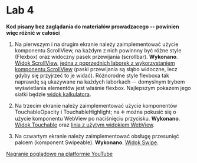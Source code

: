 # Lab 4

**Kod pisany bez zaglądania do materiałów prowadzacego -- powinien więc różnić w całości**

 1. Na pierwszym i na drugim ekranie należy zaimplementować użycie komponentu ScrollView, na każdym z nich powinnny być różne style (Flexbox) oraz widoczny pasek przewijania (scrollbar).
 **Wykonano**. [Widok ScrollView](https://github.com/Evolveye/aplikacje-mobilne-21717-185ic/blob/master/app/views/scrollView.js),
 [jedna z poprzednich laborek z wykorzystaniem komponentu ScrollView](https://github.com/Evolveye/aplikacje-mobilne-21717-185ic/blob/5a5c5345cbae1c1dc3264bd778068a983415908d/app/views/sortNums.js#L44)
 (paski przewijania są słąbo widoczne, lecz gdyby się przyjrzeć to je widać).
 Różnorodne style flexboxa tak naprawdę są ukazywane na każdych laborkach -- domyslnym trybem wyświetlania elementów jest właśnie flexbox.
 Najlepszym pokazem jego siatki będzie [widok kalkulatora](https://github.com/Evolveye/aplikacje-mobilne-21717-185ic/blob/master/app/views/calculator.js).

 2. Na trzecim ekranie należy zaimplementować użycie komponentów TouchableOpacity i TouchableHighlight; na ➕ można pokusić się o użycie komponentu WebView po naciśnięciu przycisku.
 **Wykonano**. [Widok Touchable](https://github.com/Evolveye/aplikacje-mobilne-21717-185ic/blob/master/app/views/touchable.js)
 oraz [linia z użytym widokiem WebView](https://github.com/Evolveye/aplikacje-mobilne-21717-185ic/blob/5a5c5345cbae1c1dc3264bd778068a983415908d/app/views/touchable.js#L37).

 3. Na czwartym ekranie należy zaimplementować obsługę przesunięć palcem (komponent Swipeable).
 **Wykonano**. [Widok Swipe](https://github.com/Evolveye/aplikacje-mobilne-21717-185ic/blob/master/app/views/swipe.js).
  
[Nagranie poglądowe na platformie YouTube](https://www.youtube.com/watch?v=6ENkH521Y9w)
